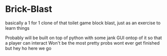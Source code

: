 # Brick-Blast
basically a 1 for 1 clone of that toilet game block blast, just as an exercise to learn things

Probably will be built on top of python with some jank GUI ontop of it so that a player can interact
Won't be the most pretty
probs wont ever get finished but hey ho here we go
